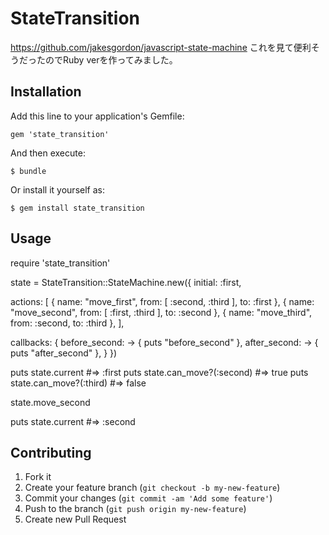 # StateTransition

https://github.com/jakesgordon/javascript-state-machine
これを見て便利そうだったのでRuby verを作ってみました。

## Installation

Add this line to your application's Gemfile:

    gem 'state_transition'

And then execute:

    $ bundle

Or install it yourself as:

    $ gem install state_transition

## Usage

require 'state_transition'

state = StateTransition::StateMachine.new({
  initial: :first,

  actions: [
    { name: "move_first", from: [ :second, :third ], to: :first },
    { name: "move_second", from: [ :first, :third ], to: :second },
    { name: "move_third", from: :second, to: :third },
  ],

  callbacks: {
    before_second: -> { puts "before_second" },
    after_second: -> { puts "after_second" },
  }
})

puts state.current            #=> :first
puts state.can_move?(:second) #=> true
puts state.can_move?(:third)  #=> false

state.move_second           

puts state.current            #=> :second


## Contributing

1. Fork it
2. Create your feature branch (`git checkout -b my-new-feature`)
3. Commit your changes (`git commit -am 'Add some feature'`)
4. Push to the branch (`git push origin my-new-feature`)
5. Create new Pull Request
